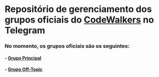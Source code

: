 # Repositório de gerenciamento dos grupos oficiais do [CodeWalkers][1] no Telegram

### No momento, os grupos oficiais são os seguintes:

#### - [Grupo Principal][2]
#### - [Grupo Off-Topic][3]

[1]: https://codewalkers.org
[2]: https://t.me/CodeWalkersDevs
[3]: https://t.me/MSOdDg8g29SSDRtapbTrIA
